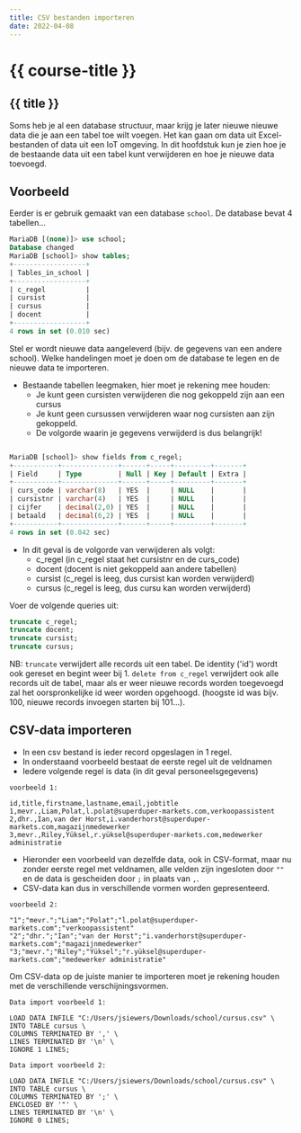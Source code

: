 ```yaml
---
title: CSV bestanden importeren
date: 2022-04-08
---
```


# {{ course-title }}

## {{ title }}

Soms heb je al een database structuur, maar krijg je later nieuwe nieuwe data die je aan een tabel toe wilt voegen.
Het kan gaan om data uit Excel-bestanden of data uit een IoT omgeving. In dit hoofdstuk kun je zien hoe je de bestaande data uit een tabel kunt verwijderen en hoe je nieuwe data toevoegd.

## Voorbeeld
Eerder is er gebruik gemaakt van een database `school`. De database bevat 4 tabellen...
````sql
MariaDB [(none)]> use school;
Database changed
MariaDB [school]> show tables;
+------------------+
| Tables_in_school |
+------------------+
| c_regel          |
| cursist          |
| cursus           |
| docent           |
+------------------+
4 rows in set (0.010 sec)
````
Stel er wordt nieuwe data aangeleverd (bijv. de gegevens van een andere school). Welke handelingen moet je doen om de database te legen en de nieuwe data te importeren.
* Bestaande tabellen leegmaken, hier moet je rekening mee houden:
    * Je kunt geen cursisten verwijderen die nog gekoppeld zijn aan een cursus
    * Je kunt geen cursussen verwijderen waar nog cursisten aan zijn gekoppeld.
    * De volgorde waarin je gegevens verwijderd is dus belangrijk!

````sql

MariaDB [school]> show fields from c_regel;
+-----------+--------------+------+-----+---------+-------+
| Field     | Type         | Null | Key | Default | Extra |
+-----------+--------------+------+-----+---------+-------+
| curs_code | varchar(8)   | YES  |     | NULL    |       |
| cursistnr | varchar(4)   | YES  |     | NULL    |       |
| cijfer    | decimal(2,0) | YES  |     | NULL    |       |
| betaald   | decimal(6,2) | YES  |     | NULL    |       |
+-----------+--------------+------+-----+---------+-------+
4 rows in set (0.042 sec)
````

* In dit geval is de volgorde van verwijderen als volgt:
    * c_regel (in c_regel staat het cursistnr en de curs_code)
    * docent (docent is niet gekoppeld aan andere tabellen)
    * cursist (c_regel is leeg, dus cursist kan worden verwijderd)
    * cursus (c_regel is leeg, dus cursu kan worden verwijderd)

Voer de volgende queries uit:
````sql
truncate c_regel;
truncate docent;
truncate cursist;
truncate cursus;
````
NB: `truncate` verwijdert alle records uit een tabel. De identity ('id') wordt ook gereset en begint weer bij 1. `delete from c_regel` verwijdert ook alle records uit de tabel, maar als er weer nieuwe records worden toegevoegd zal het oorspronkelijke id weer worden opgehoogd. (hoogste id was bijv. 100, nieuwe records invoegen starten bij 101...).

## CSV-data importeren
* In een csv bestand is ieder record opgeslagen in 1 regel.
* In onderstaand voorbeeld bestaat de eerste regel uit de veldnamen
* Iedere volgende regel is data (in dit geval personeelsgegevens)

````csv
voorbeeld 1:

id,title,firstname,lastname,email,jobtitle
1,mevr.,Liam,Polat,l.polat@superduper-markets.com,verkoopassistent
2,dhr.,Ian,van der Horst,i.vanderhorst@superduper-markets.com,magazijnmedewerker
3,mevr.,Riley,Yüksel,r.yüksel@superduper-markets.com,medewerker administratie
````
* Hieronder een voorbeeld van dezelfde data, ook in CSV-format, maar nu zonder eerste regel met veldnamen, alle velden zijn ingesloten door `""` en de data is gescheiden door `;` in plaats van `,`.
* CSV-data kan dus in verschillende vormen worden gepresenteerd.

````csv
voorbeeld 2:

"1";"mevr.";"Liam";"Polat";"l.polat@superduper-markets.com";"verkoopassistent"
"2";"dhr.";"Ian";"van der Horst";"i.vanderhorst@superduper-markets.com";"magazijnmedewerker"
"3;"mevr.";"Riley";"Yüksel";"r.yüksel@superduper-markets.com";"medewerker administratie"
````

Om CSV-data op de juiste manier te importeren moet je rekening houden met de verschillende verschijningsvormen.

````csv
Data import voorbeeld 1:

LOAD DATA INFILE "C:/Users/jsiewers/Downloads/school/cursus.csv" \ 
INTO TABLE cursus \
COLUMNS TERMINATED BY ',' \
LINES TERMINATED BY '\n' \
IGNORE 1 LINES;
````
````csv
Data import voorbeeld 2:

LOAD DATA INFILE "C:/Users/jsiewers/Downloads/school/cursus.csv" \
INTO TABLE cursus \
COLUMNS TERMINATED BY ';' \
ENCLOSED BY '"' \
LINES TERMINATED BY '\n' \
IGNORE 0 LINES;
````